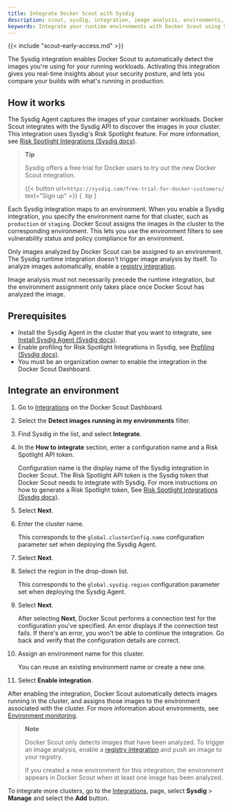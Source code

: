 ```yaml
---
title: Integrate Docker Scout with Sysdig
description: scout, sysdig, integration, image analysis, environments, supply chain
keywords: Integrate your runtime environments with Docker Scout using Sysdig
---
```


{{< include "scout-early-access.md" >}}

The Sysdig integration enables Docker Scout to automatically detect the images
you're using for your running workloads. Activating this integration gives you
real-time insights about your security posture, and lets you compare your
builds with what's running in production.

## How it works

The Sysdig Agent captures the images of your container workloads. Docker Scout
integrates with the Sysdig API to discover the images in your cluster. This
integration uses Sysdig's Risk Spotlight feature. For more information, see
[Risk Spotlight Integrations (Sysdig docs)](https://docs.sysdig.com/en/docs/sysdig-secure/integrations-for-sysdig-secure/risk-spotlight-integrations/).

> **Tip**
>
> Sysdig offers a free trial for Docker users to try out the new Docker Scout integration.
>
> {{< button url=`https://sysdig.com/free-trial-for-docker-customers/` text="Sign up" >}}
{ .tip }

Each Sysdig integration maps to an environment. When you enable a Sysdig
integration, you specify the environment name for that cluster, such as
`production` or `staging`. Docker Scout assigns the images in the cluster to
the corresponding environment. This lets you use the environment filters to see
vulnerability status and policy compliance for an environment.

Only images analyzed by Docker Scout can be assigned to an environment. The
Sysdig runtime integration doesn't trigger image analysis by itself. To analyze
images automatically, enable a [registry integration](../_index.md#container-registries).

Image analysis must not necessarily precede the runtime integration, but the
environment assignment only takes place once Docker Scout has analyzed the
image.

## Prerequisites

- Install the Sysdig Agent in the cluster that you want to integrate, see [Install Sysdig Agent (Sysdig docs)](https://docs.sysdig.com/en/docs/installation/sysdig-monitor/install-sysdig-agent/).
- Enable profiling for Risk Spotlight Integrations in Sysdig, see [Profiling (Sysdig docs)](https://docs.sysdig.com/en/docs/sysdig-secure/policies/image-profiles/#enable-for-risk-spotlight-integrations-or-for-the-in-use-column).
- You must be an organization owner to enable the integration in the Docker Scout Dashboard.

## Integrate an environment

1. Go to [Integrations](https://scout.docker.com/settings/integrations/) on the
   Docker Scout Dashboard.
2. Select the **Detect images running in my environments** filter.
3. Find Sysdig in the list, and select **Integrate**.

4. In the **How to integrate** section, enter a configuration name and a Risk
   Spotlight API token.

   Configuration name is the display name of the Sysdig integration in Docker
   Scout. The Risk Spotlight API token is the Sysdig token that Docker Scout
   needs to integrate with Sysdig. For more instructions on how to generate a
   Risk Spotlight token, See [Risk Spotlight Integrations (Sysdig docs)](https://docs.sysdig.com/en/docs/sysdig-secure/integrations-for-sysdig-secure/risk-spotlight-integrations/#generate-a-token-for-the-integration).

5. Select **Next**.
6. Enter the cluster name.

   This corresponds to the `global.clusterConfig.name` configuration parameter
   set when deploying the Sysdig Agent.

7. Select **Next**.
8. Select the region in the drop-down list.

   This corresponds to the `global.sysdig.region` configuration parameter set
   when deploying the Sysdig Agent.

9. Select **Next**.

   After selecting **Next**, Docker Scout performs a connection test for the
   configuration you've specified. An error displays if the connection test
   fails. If there's an error, you won't be able to continue the integration.
   Go back and verify that the configuration details are correct.

10. Assign an environment name for this cluster.

    You can reuse an existing environment name or create a new one.

11. Select **Enable integration**.

After enabling the integration, Docker Scout automatically detects images
running in the cluster, and assigns those images to the environment associated
with the cluster. For more information about environments, see [Environment
monitoring](./_index.md).

> **Note**
>
> Docker Scout only detects images that have been analyzed. To trigger an image
> analysis, enable a [registry integration](../_index.md#container-registries)
> and push an image to your registry.
>
> If you created a new environment for this integration, the environment
> appears in Docker Scout when at least one image has been analyzed.

To integrate more clusters, go to the [Integrations](https://scout.docker.com/settings/integrations/ecr),
page, select **Sysdig** > **Manage** and select the **Add** button.
